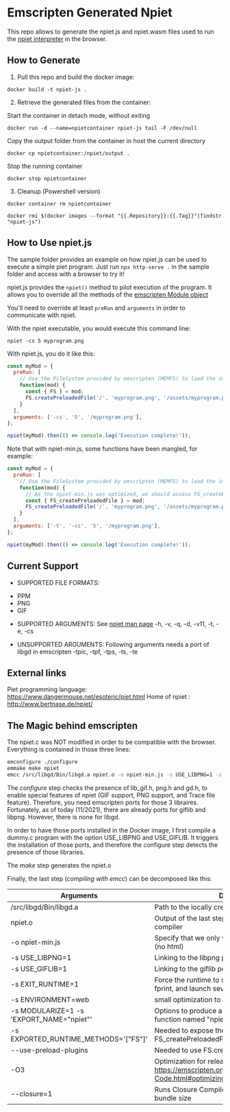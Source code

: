 # Emscripten Generated Npiet
This repo allows to generate the npiet.js and npiet.wasm files used to run the [npiet interpreter](http://www.bertnase.de/npiet/) in the browser.

## How to Generate
1. Pull this repo and build the docker image:

`docker build -t npiet-js .`

2. Retrieve the generated files from the container:

Start the container in detach mode, without exiting

`docker run -d --name=npietcontainer npiet-js tail -F /dev/null`

Copy the output folder from the container in host the current directory

`docker cp npietcontainer:/npiet/output .`

Stop the running container

`docker stop npietcontainer`

3. Cleanup (Powershell version)

`docker container rm npietcontainer`

`docker rmi $(docker images --format "{{.Repository}}:{{.Tag}}"|findstr "npiet-js")`

## How to Use npiet.js
The sample folder provides an example on how npiet.js can be used to execute a simple piet program.
Just run `npx http-serve .` in the sample folder and access with a browser to try it!

npiet.js provides the `npiet()` method to pilot execution of the program.
It allows you to override all the methods of the [emscripten Module object](https://emscripten.org/docs/api_reference/module.html)

You'll need to override at least `preRun` and `arguments` in order to communicate with npiet.

With the npiet executable, you would execute this command line:

`npiet -cs 5 myprogram.png`

With npiet.js, you do it like this:
```js
const myMod = {
  preRun: [
	// Use the FileSystem provided by emscripten (MEMFS) to load the image (png, gif...)
	function(mod) {
	  const { FS } = mod;
	  FS.createPreloadedFile('/', 'myprogram.png', '/assets/myprogram.png', true, false);
	}
  ],
  arguments: ['-cs', '5', '/myprogram.png'],
};

npiet(myMod).then(() => console.log('Execution complete!'));
```

Note that with npiet-min.js, some functions have been mangled, for example:
```js
const myMod = {
  preRun: [
	// Use the FileSystem provided by emscripten (MEMFS) to load the image (png, gif...)
	function(mod) {
	  // As the npiet-min.js was optimized, we should access FS_createPreloadedFile this way
	  const { FS_createPreloadedFile } = mod;
	  FS_createPreloadedFile('/', 'myprogram.png', '/assets/myprogram.png', true, false);
	}
  ],
  arguments: ['-t', '-cs', '5', '/myprogram.png'],
};

npiet(myMod).then(() => console.log('Execution complete!'));
```


## Current Support
* SUPPORTED FILE FORMATS:
- PPM
- PNG
- GIF

* SUPPORTED ARGUMENTS:
See [npiet man page](http://www.bertnase.de/npiet/npiet.1.html)
-h, -v, -q, -d, -v11, -t, -e, -cs

* UNSUPPORTED ARGUMENTS:
Following arguments needs a port of libgd in emscripten
-tpic, -tpf, -tps, -ts, -te

## External links
Piet programming language: https://www.dangermouse.net/esoteric/piet.html
Home of npiet : http://www.bertnase.de/npiet/


## The Magic behind emscripten
The npiet.c was NOT modified in order to be compatible with the browser.
Everything is contained in those three lines:

```bash
emconfigure ./configure
emmake make npiet
emcc /src/libgd/Bin/libgd.a npiet.o -o npiet-min.js -s USE_LIBPNG=1 -s USE_GIFLIB=1 -s EXIT_RUNTIME=1 -s ENVIRONMENT=web -s MODULARIZE=1 -s 'EXPORT_NAME="npiet"' -s EXPORTED_RUNTIME_METHODS='["FS"]' --use-preload-plugins -O3 --closure=1
```

The *configure* step checks the presence of lib_gif.h, png.h and gd.h, to enable special features of npiet (GIF support, PNG support, and Trace file feature).
Therefore, you need emscripten ports for those 3 libraires. Fortunately, as of today (11/2021), there are already ports for giflib and libpng.
However, there is none for libgd.

In order to have those ports installed in the Docker image, I first compile a dummy.c program with the option USE_LIBPNG and USE_GIFLIB.
It triggers the installation of those ports, and therefore the configure step detects the presence of those libraries.

The *make* step generates the npiet.o 

Finally, the last step (*compiling with emcc*) can be decomposed like this:

| Arguments | Description |
|---|---|
| /src/libgd/Bin/libgd.a | Path to the locally created libgd library |
| npiet.o | Output of the last step, and input of the emcc compiler |
| -o npiet-min.js | Specify that we only want js and wasm generated (no html) |
| -s USE_LIBPNG=1 | Linking to the libpng port |
| -s USE_GIFLIB=1 | Linking to the giflib port |
| -s EXIT_RUNTIME=1 | Force the runtime to shutdown. Allows to flush the fprint, and launch several times the npiet() function |
| -s ENVIRONMENT=web | small optimization to reduce bundle size |
| -s MODULARIZE=1 -s 'EXPORT_NAME="npiet"' | Options to produce a js output as a module, with function named "npiet" |
| -s EXPORTED_RUNTIME_METHODS='["FS"]' | Needed to expose the FS.\* functions (FS_writeFile, FS_createPreloadedFile) in preRun function |
| --use-preload-plugins | Needed to use FS.createPreloadedFile |
| -O3 | Optimization for release build, see https://emscripten.org/docs/optimizing/Optimizing-Code.html#optimizing-code |
| --closure=1 | Runs Closure Compiler on JS code to optimize bundle size |

